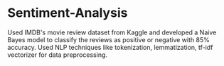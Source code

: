 # Sentiment-Analysis
Used IMDB's movie review dataset from Kaggle and developed a Naive Bayes model to classify the reviews as positive or negative with 85% accuracy. Used NLP techniques like tokenization, lemmatization, tf-idf vectorizer for data preprocessing.
